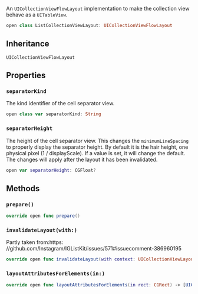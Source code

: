 
An `UICollectionViewFlowLayout` implementation to make the collection view behave as a `UITableView`.

``` swift
open class ListCollectionViewLayout: UICollectionViewFlowLayout 
```

## Inheritance

`UICollectionViewFlowLayout`

## Properties

### `separatorKind`

The kind identifier of the cell separator view.

``` swift
open class var separatorKind: String 
```

### `separatorHeight`

The height of the cell separator view. This changes the `minimumLineSpacing` to properly display the separator height.
By default it is the hair height, one physical pixel (1 / displayScale). If a value is set, it will change the default.
The changes will apply after the layout it has been invalidated.

``` swift
open var separatorHeight: CGFloat?
```

## Methods

### `prepare()`

``` swift
override open func prepare() 
```

### `invalidateLayout(with:)`

Partly taken from:​ https:​//github.com/Instagram/IGListKit/issues/571\#issuecomment-386960195

``` swift
override open func invalidateLayout(with context: UICollectionViewLayoutInvalidationContext) 
```

### `layoutAttributesForElements(in:)`

``` swift
override open func layoutAttributesForElements(in rect: CGRect) -> [UICollectionViewLayoutAttributes]? 
```
